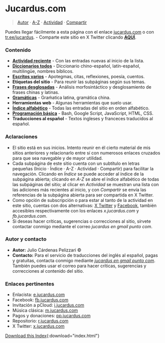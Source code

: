 # Jucardus.com

> [Autor](./index.md#autor-y-contacto) · [A-Z](./indices/alfabetico.md) · [Actividad](./indices/actividad.md) · [Compartir](https://x.com/intent/tweet?text=Apotegmas%20%C2%B7%20Caracteres%20chinos%20%C2%B7%20Citas%20%C2%B7%20Cuentos%20%C2%B7%20Diario%20%C2%B7%20Enlaces%20%C2%B7%20Frases%20chinas%20%C2%B7%20Frases%20latinas%20%C2%B7%20Poes%C3%ADa%20%C2%B7%20Proverbios%20chinos%20%C2%B7%20Reflexiones%20%C2%B7%20Traducciones%20%C2%B7%20Vocabulario%20espa%C3%B1ol%20%C2%B7%20Vocabulario%20ingl%C3%A9s-espa%C3%B1ol%20%C2%B7%20Vocabulario%20multiling%C3%BCe%0A%E2%86%92%20https%3A%2F%2Fjucardus.github.io%0A%0A%40jucardus)

Puedes llegar fácilmente a esta página con el enlace [jucardus.com](https://jucardus.com) o con [tr.ee/jucardus](https://tr.ee/jucardus). - Comparte este sitio en X Twitter clicando [**AQUÍ**](https://x.com/intent/tweet?text=Apotegmas%20%C2%B7%20Caracteres%20chinos%20%C2%B7%20Citas%20%C2%B7%20Cuentos%20%C2%B7%20Diario%20%C2%B7%20Enlaces%20%C2%B7%20Frases%20chinas%20%C2%B7%20Frases%20latinas%20%C2%B7%20Poes%C3%ADa%20%C2%B7%20Proverbios%20chinos%20%C2%B7%20Reflexiones%20%C2%B7%20Traducciones%20%C2%B7%20Vocabulario%20espa%C3%B1ol%20%C2%B7%20Vocabulario%20ingl%C3%A9s-espa%C3%B1ol%20%C2%B7%20Vocabulario%20multiling%C3%BCe%0A%E2%86%92%20https%3A%2F%2Fjucardus.github.io%0A%0A%40jucardus).

### Contenido

* [**Actividad reciente**](./indices/actividad.md) - Con las entradas nuevas al inicio de la lista.
* [**Diccionarios todos**](./indices/diccionarios.md) - Diccionario chino-español, latín-español, multilingüe, nombres bíblicos.
* [**Escritos varios**](./indices/escritos.md) - Apotegmas, citas, reflexiones, poesía, cuentos.
* **Etiquetas del sitio** - Para reunir las subpáginas según sus temas.
* [**Frases desglosadas**](./indices/frases.md) - Análisis morfosintáctico y desglosamiento de frases chinas y latinas.
* [**Gramáticas**](./indices/gramaticas.md) - Graḿatica latina, gramática china.
* **Herramientas web** - Algunas herramientas que suelo usar.
* [**Índice alfabético**](./indices/alfabetico.md) - Todas las entradas del sitio en orden alfabético.
* [**Programación básica**](./indices/programacion.md) - Bash, Google Script, JavaScript, HTML, CSS.
* **Traducciones al español** - Textos ingleses y franceces traducidos al español.

### Aclaraciones

* El sitio está en sus inicios. Intento reunir en él cierto material de mis sitios anteriores y relacionarlo entre sí con numerosos enlaces cruzados para que sea navegable y de mayor utilidad.
* Cada subpágina de este sitio cuenta con un subtítulo en letras pequeñas (Inicio · Índice · A-Z · Actividad · Compartir) para facilitar la navegación. Clicando en _Índice_ se puede acceder al índice de la subpágina abierta; clicando en _A-Z_ se abre el índice alfabético de todas las subpáginas del sitio; al clicar en _Actividad_ se muestran una lista con las adiciones más recientes al inicio, y con _Compartir_ se envía las referencias de la subpágina abierta para ser compartida en X Twitter.
* Como opción de subscripción o para estar al tanto de la actividad en este sitio, cuentas con dos alternativas: [X Twitter](https://x.com/jucardus) y [Facebook](https://www.facebook.com/jucardus.page), también accesibles respectivamente con los enlaces _x.jucardus.com_ y _fb.jucardus.com_.
* Si deseas hacer críticas, sugerencias o correcciones al sitio, sírvete contactar conmigo mediante el correo _jucardus en gmail punto com_.

### Autor y contacto

* **Autor:** Julio Cárdenas Pelizzari ©
* **Contacto:** Para el servicio de traducciones del inglés al español, pagas y gratuitas, contacta conmigo mediante [_jucardus en gmail punto com_](./index.md#autor-y-contacto). También puedes usar el correo para hacer críticas, sugerencias y correcciones al contenido del sitio.

### Enlaces pertinentes

* Enlacista: [e.jucardus.com](https://enlcs.github.io)
* Facebook: [fb.jucardus.com](https://www.facebook.com/jucardus.page)
* Invitación a pCloud: [i.jucardus.com](https://u.pcloud.com/#page=register&invite=sBID7ZQ96upV)
* Música clásica: [m.jucardus.com](https://www.youtube.com/@jucardus/playlists)
* Pagos y donaciones: [pp.jucardus.com](https://paypal.me/jucardus)
* Repositorio: [r.jucardus.com](https://r.jucardus.com)
* X Twitter: [x.jucardus.com](https://x.com/jucardus)
 
[Download this Index](https://jucardus.github.io/index.html){:download="index.html"}
